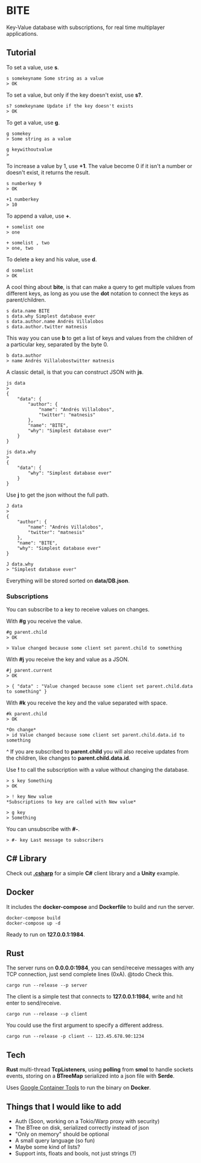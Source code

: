 # BITE

Key-Value database with subscriptions, for real time multiplayer applications.

## Tutorial

To set a value, use **s**.

    s somekeyname Some string as a value
    > OK

To set a value, but only if the key doesn't exist, use **s?**.

    s? somekeyname Update if the key doesn't exists
    > OK

To get a value, use **g**.

    g somekey
    > Some string as a value

    g keywithoutvalue
    >

To increase a value by 1, use **+1**. The value become 0 if it isn't a number or
doesn't exist, it returns the result.

    s numberkey 9
    > OK

    +1 numberkey
    > 10

To append a value, use **+**.

    + somelist one
    > one

    + somelist , two
    > one, two

To delete a key and his value, use **d**.

    d somelist
    > OK

A cool thing about **bite**, is that can make a query to get multiple values
from different keys, as long as you use the **dot** notation to connect the keys
as parent/children.

    s data.name BITE
    s data.why Simplest database ever
    s data.author.name Andrés Villalobos
    s data.author.twitter matnesis

This way you can use **b** to get a list of keys and values from the children of
a particular key, separated by the byte 0.

    b data.author
    > name Andrés Villalobostwitter matnesis

A classic detail, is that you can construct JSON with **js**.

    js data
    >
    {
        "data": {
            "author": {
                "name": "Andrés Villalobos",
                "twitter": "matnesis"
            },
            "name": "BITE",
            "why": "Simplest database ever"
        }
    }

    js data.why
    >
    {
        "data": {
            "why": "Simplest database ever"
        }
    }

Use **j** to get the json without the full path.

    J data
    >
    {
        "author": {
            "name": "Andrés Villalobos",
            "twitter": "matnesis"
        },
        "name": "BITE",
        "why": "Simplest database ever"
    }

    J data.why
    > "Simplest database ever"

Everything will be stored sorted on **data/DB.json**.

### Subscriptions

You can subscribe to a key to receive values on changes.

With **#g** you receive the value.

    #g parent.child
    > OK

    > Value changed because some client set parent.child to something

With **#j** you receive the key and value as a JSON.

    #j parent.current
    > OK

    > { "data" : "Value changed because some client set parent.child.data to something" }

With **#k** you receive the key and the value separated with space.

    #k parent.child
    > OK

    *On change*
    > id Value changed because some client set parent.child.data.id to something

^ If you are subscribed to **parent.child** you will also receive updates from
the children, like changes to **parent.child.data.id**.

Use **!** to call the subscription with a value without changing the database.

    > s key Something
    > OK

    > ! key New value
    *Subscriptions to key are called with New value*

    > g key
    > Something

You can unsubscribe with **#-**.

    > #- key Last message to subscribers

## C# Library

Check out [**.csharp**](https://github.com/alvivar/bite/tree/master/.csharp) for
a simple **C#** client library and a **Unity** example.

## Docker

It includes the **docker-compose** and **Dockerfile** to build and run the
server.

    docker-compose build
    docker-compose up -d

Ready to run on **127.0.0.1:1984**.

## Rust

The server runs on **0.0.0.0:1984**, you can send/receive messages with any TCP
connection, just send complete lines (0xA). @todo Check this.

    cargo run --release --p server

The client is a simple test that connects to **127.0.0.1:1984**, write and hit
enter to send/receive.

    cargo run --release --p client

You could use the first argument to specify a different address.

    cargo run --release -p client -- 123.45.678.90:1234

## Tech

**Rust** multi-thread **TcpListeners**, using **polling** from **smol** to
handle sockets events, storing on a **BTreeMap** serialized into a json file
with **Serde**.

Uses [Google Container
Tools](https://github.com/GoogleContainerTools/distroless/blob/master/examples/rust/Dockerfile)
to run the binary on **Docker**.

## Things that I would like to add

-   Auth (Soon, working on a Tokio/Warp proxy with security)
-   The BTree on disk, serialized correctly instead of json
-   "Only on memory" should be optional
-   A small query language (so fun)
-   Maybe some kind of lists?
-   Support ints, floats and bools, not just strings (?)

